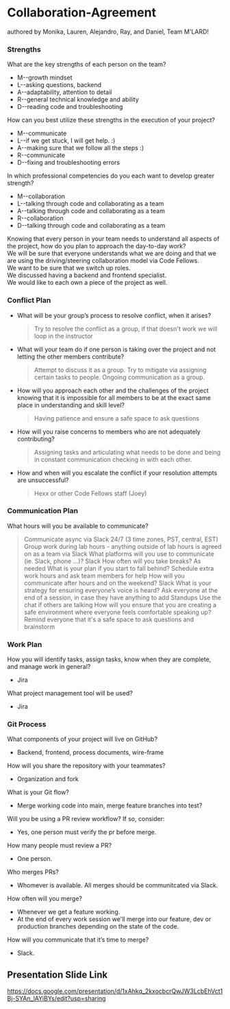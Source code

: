 # Collaboration-Agreement

authored by Monika, Lauren, Alejandro, Ray, and Daniel, Team M'LARD!

### Strengths

What are the key strengths of each person on the team?

<ul>
<li>M--growth mindset </li>
<li>L--asking questions, backend</li>
<li>A--adaptability, attention to detail </li>
<li>R--general technical knowledge and ability </li>
<li>D--reading code and troubleshooting</li>
</ul>

How can you best utilize these strengths in the execution of your project?

<ul>
<li>M--communicate </li>
<li>L--if we get stuck, I will get help. :) </li>
<li>A--making sure that we follow all the steps :) </li>
<li>R--communicate </li>
<li>D--fixing and troubleshooting errors </li>
</ul>

In which professional competencies do you each want to develop greater strength?

<ul>
<li>M--collaboration </li>
<li>L--talking through code and collaborating as a team </li>
<li>A--talking through code and collaborating as a team </li>
<li>R--collaboration </li>
<li>D--talking through code and collaborating as a team </li>
</ul>

Knowing that every person in your team needs to understand all aspects of the project, how do you plan to approach the day-to-day work?
<br>We will be sure that everyone understands what we are doing and that we are using the driving/steering collaboration model via Code Fellows.
<br>We want to be sure that we switch up roles.
<br> We discussed having a backend and frontend specialist.
<br> We would like to each own a piece of the project as well.

### Conflict Plan

- What will be your group’s process to resolve conflict, when it arises?
  > Try to resolve the conflict as a group, if that doesn't work we will loop in the instructor
- What will your team do if one person is taking over the project and not letting the other members contribute?
  > Attempt to discuss it as a group. Try to mitigate via assigning certain tasks to people. Ongoing communication as a group.
- How will you approach each other and the challenges of the project knowing that it is impossible for all members to be at the exact same place in understanding and skill level?
  > Having patience and ensure a safe space to ask questions
- How will you raise concerns to members who are not adequately contributing?
  > Assigning tasks and articulating what needs to be done and being in constant communication checking in with each other.
- How and when will you escalate the conflict if your resolution attempts are unsuccessful?
  > Hexx or other Code Fellows staff (Joey)

### Communication Plan

What hours will you be available to communicate?

> Communicate async via Slack 24/7 (3 time zones, PST, central, EST)
> Group work during lab hours - anything outside of lab hours is agreed on as a team via Slack
> What platforms will you use to communicate (ie. Slack, phone …)?
> Slack
> How often will you take breaks?
> As needed
> What is your plan if you start to fall behind?
> Schedule extra work hours and ask team members for help
> How will you communicate after hours and on the weekend?
> Slack
> What is your strategy for ensuring everyone’s voice is heard?
> Ask everyone at the end of a session, in case they have anything to add
> Standups
> Use the chat if others are talking
> How will you ensure that you are creating a safe environment where everyone feels comfortable speaking up?
> Remind everyone that it's a safe space to ask questions and brainstorm

### Work Plan

How you will identify tasks, assign tasks, know when they are complete, and manage work in general?

- Jira

What project management tool will be used?

- Jira

### Git Process

What components of your project will live on GitHub?

- Backend, frontend, process documents, wire-frame

How will you share the repository with your teammates?

- Organization and fork

What is your Git flow?

- Merge working code into main, merge feature branches into test?

Will you be using a PR review workflow? If so, consider:

- Yes, one person must verify the pr before merge.

How many people must review a PR?

- One person.

Who merges PRs?

- Whomever is available. All merges should be communitcated via Slack.

How often will you merge?

- Whenever we get a feature working.
- At the end of every work session we'll merge into our feature, dev or production branches depending on the state of the code.

How will you communicate that it’s time to merge?

- Slack.

## Presentation Slide Link

https://docs.google.com/presentation/d/1xAhkq_2kxocbcrQwJW3LcbEhVct1Bj-SYAn_lAYiBYs/edit?usp=sharing